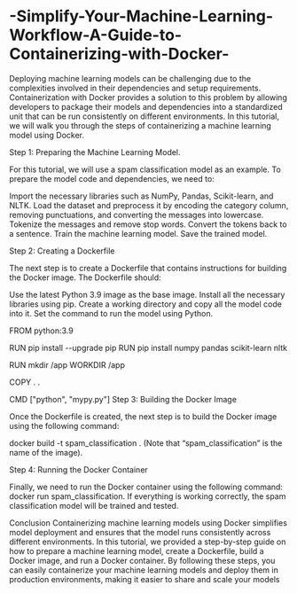 # -Simplify-Your-Machine-Learning-Workflow-A-Guide-to-Containerizing-with-Docker-

Deploying machine learning models can be challenging due to the complexities involved in their dependencies and setup requirements. Containerization with Docker provides a solution to this problem by allowing developers to package their models and dependencies into a standardized unit that can be run consistently on different environments. In this tutorial, we will walk you through the steps of containerizing a machine learning model using Docker.

Step 1: Preparing the Machine Learning Model.

For this tutorial, we will use a spam classification model as an example. To prepare the model code and dependencies, we need to:


Import the necessary libraries such as NumPy, Pandas, Scikit-learn, and NLTK. Load the dataset and preprocess it by encoding the category column, removing punctuations, and converting the messages into lowercase. Tokenize the messages and remove stop words. Convert the tokens back to a sentence. Train the machine learning model. Save the trained model.

Step 2: Creating a Dockerfile

The next step is to create a Dockerfile that contains instructions for building the Docker image. The Dockerfile should:

Use the latest Python 3.9 image as the base image. Install all the necessary libraries using pip. Create a working directory and copy all the model code into it. Set the command to run the model using Python.

FROM python:3.9

RUN pip install --upgrade pip
RUN pip install numpy pandas scikit-learn nltk

RUN mkdir /app
WORKDIR /app

COPY . .

CMD ["python", "mypy.py"]
Step 3: Building the Docker Image

Once the Dockerfile is created, the next step is to build the Docker image using the following command:

docker build -t spam_classification .
(Note that “spam_classification” is the name of the image).

Step 4: Running the Docker Container

Finally, we need to run the Docker container using the following command: docker run spam_classification. If everything is working correctly, the spam classification model will be trained and tested.


Conclusion
Containerizing machine learning models using Docker simplifies model deployment and ensures that the model runs consistently across different environments. In this tutorial, we provided a step-by-step guide on how to prepare a machine learning model, create a Dockerfile, build a Docker image, and run a Docker container. By following these steps, you can easily containerize your machine learning models and deploy them in production environments, making it easier to share and scale your models
